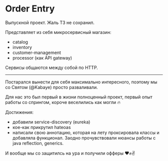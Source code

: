 # Order Entry

Выпускной проект. Жаль ТЗ не сохранил.

Представляет из себя микросервисный магазин:
- catalog
- inventory
- customer-management
- processor (как API gateway) 

Сервисы общаются между собой по HTTP. 

--- 

Постарался вынести для себя максимально интересного, поэтому мы со Святом (@Kabaye) просто разваливали. 

Для нас это был первый в жизни полноценный проект, первый опыт работы со спрингом, короче веселились как могли :fire:

Достижения:
- добавили service-discovery (eureka)
- кое-как прикрутил hateoas
- написали свою аннотацию, которая на лету проксировала классы и добавляла функционал.
  Заодно прочувствовали нюансы работы с java reflection, generics.

И вообще мы со защитилсь на ура и получили офферы :heart::fist::v:

